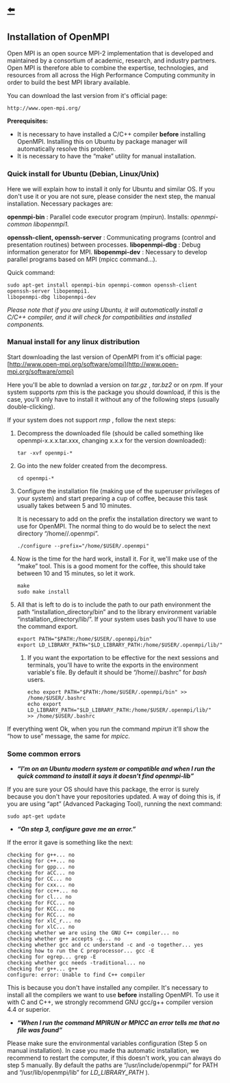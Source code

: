 [:arrow_left:](https://github.com/rsemeraro/PyPore/blob/master/README.md)
---
## Installation of OpenMPI

Open MPI is an open source MPI-2 implementation that is developed and maintained by a
consortium of academic, research, and industry partners. Open MPI is therefore able to combine the
expertise, technologies, and resources from all across the High Performance Computing community
in order to build the best MPI library available.

You can download the last version from it's official page:

```
http://www.open-mpi.org/
```
**Prerequisites:**

- It is necessary to have installed a C/C++ compiler **before** installing OpenMPI. Installing this
    on Ubuntu by package manager will automatically resolve this problem.
- It is necessary to have the “make” utility for manual installation.

### Quick install for Ubuntu (Debian, Linux/Unix)

Here we will explain how to install it only for Ubuntu and similar OS. If you don't use it or you are
not sure, please consider the next step, the manual installation. Necessary packages are:

**openmpi-bin** : Parallel code executor program (mpirun).
Installs: _openmpi-common libopenmpi1._

**openssh-client, openssh-server** : Communicating programs (control and presentation routines)
between processes.
**libopenmpi-dbg** : Debug information generator for MPI.
**libopenmpi-dev** : Necessary to develop parallel programs based on MPI (mpicc command...).

Quick command:

```
sudo apt-get install openmpi-bin openmpi-common openssh-client openssh-server libopenmpi1.
libopenmpi-dbg libopenmpi-dev
```
_Please note that if you are using Ubuntu, it will automatically install a C/C++ compiler, and it will
check for compatibilities and installed components._


### Manual install for any linux distribution

Start downloading the last version of OpenMPI from it's official page:
[http://www.open-mpi.org/software/ompi](http://www.open-mpi.org/software/ompi)

Here you'll be able to downlad a version on _tar.gz_ , _tar.bz2_ or on _rpm_. If your system supports _rpm_
this is the package you should download, if this is the case, you'll only have to install it without any
of the following steps (usually double-clicking).

If your system does not support _rmp_ , follow the next steps:

1. Decompress the downloaded file (should be called something like openmpi-x.x.x.tar.xxx,
    changing x.x.x for the version downloaded):

    ```
    tar -xvf openmpi-*
    ```
2. Go into the new folder created from the decompress.

    ```
    cd openmpi-*
    ```
3. Configure the installation file (making use of the superuser privileges of your system) and
    start preparing a cup of coffee, because this task usually takes between 5 and 10
    minutes.

    It is necessary to add on the prefix the installation directory we want to use for OpenMPI.
    The normal thing to do would be to select the next directory “/home/<user>/.openmpi”.

    ```
    ./configure --prefix="/home/$USER/.openmpi"
    ```
4. Now is the time for the hard work, install it. For it, we'll make use of the “make” tool. This
    is a good moment for the coffee, this should take between 10 and 15 minutes, so let it
    work.

    ```
    make
    sudo make install
    ```
5. All that is left to do is to include the path to our path environment the path
    “installation_directory/bin” and to the library environment variable
    “installation_directory/lib/”. If your system uses bash you'll have to use the command
    export.

    ```
    export PATH="$PATH:/home/$USER/.openmpi/bin"
    export LD_LIBRARY_PATH="$LD_LIBRARY_PATH:/home/$USER/.openmpi/lib/"
    ```
    1. If you want the exportation to be effective for the next sessions and terminals, you'll
        have to write the exports in the environment variable's file. By default it should be
        “/home/<user>/.bashrc” for _bash_ users.

        ```
        echo export PATH="$PATH:/home/$USER/.openmpi/bin" >> /home/$USER/.bashrc
        echo export LD_LIBRARY_PATH="$LD_LIBRARY_PATH:/home/$USER/.openmpi/lib/"
        >> /home/$USER/.bashrc
        ```

If everything went Ok, when you run the command _mpirun_ it'll show the “how to use” message, the
same for _mpicc._

### Some common errors

- **_“I'm on an Ubuntu modern system or compatible and when I run the quick command to_**
    **_install it says it doesn't find openmpi-lib”_**

If you are sure your OS should have this package, the error is surely because you don't have your
repositories updated. A way of doing this is, if you are using “apt” (Advanced Packaging Tool),
running the next command:

```
sudo apt-get update
```
- **_“On step 3, configure gave me an error.”_**

If the error it gave is something like the next:

```
checking for g++... no
checking for c++... no
checking for gpp... no
checking for aCC... no
checking for CC... no
checking for cxx... no
checking for cc++... no
checking for cl... no
checking for FCC... no
checking for KCC... no
checking for RCC... no
checking for xlC_r... no
checking for xlC... no
checking whether we are using the GNU C++ compiler... no
checking whether g++ accepts -g... no
checking whether gcc and cc understand -c and -o together... yes
checking how to run the C preprocessor... gcc -E
checking for egrep... grep -E
checking whether gcc needs -traditional... no
checking for g++... g++
configure: error: Unable to find C++ compiler
```
This is because you don't have installed any compiler. It's necessary to install all the compilers we
want to use **before** installing OpenMPI. To use it with C and C++, we strongly recommend GNU
gcc/g++ compiler version 4.4 or superior.

- **_“When I run the command MPIRUN or MPICC an error tells me that no file was found”_**

Please make sure the environmental variables configuration (Step 5 on manual installation). In case
you made tha automatic installation, we recommend to restart the computer, if this doesn't work,
you can always do step 5 manually. By default the paths are “/usr/include/openmpi/” for PATH and
“/usr/lib/openmpi/lib” for _LD_LIBRARY_PATH_ ).
